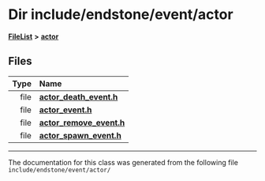 

# Dir include/endstone/event/actor



[**FileList**](files.md) **>** [**actor**](dir_621c26b5fd4198aba66e7e31570ce44a.md)












## Files

| Type | Name |
| ---: | :--- |
| file | [**actor\_death\_event.h**](actor__death__event_8h.md) <br> |
| file | [**actor\_event.h**](actor__event_8h.md) <br> |
| file | [**actor\_remove\_event.h**](actor__remove__event_8h.md) <br> |
| file | [**actor\_spawn\_event.h**](actor__spawn__event_8h.md) <br> |



























































------------------------------
The documentation for this class was generated from the following file `include/endstone/event/actor/`

